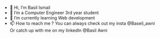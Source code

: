 - 👋 Hi, I’m Basil Ismail
- 👀 I’m a Computer Engineer 3rd year student 
- 🌱 I’m currently learning Web development 
- 📫 How to reach me ? 
You can always check out my insta  @Baseil_awni
Or catch up with me on my linkedIn @Basil Awni

<!---
AbuEskander/AbuEskander is a ✨ special ✨ repository because its `README.md` (this file) appears on your GitHub profile.
You can click the Preview link to take a look at your changes.
--->
